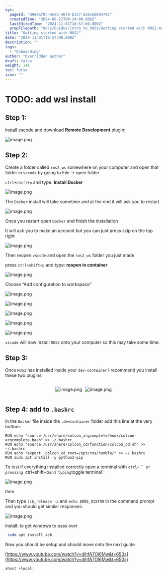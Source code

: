 ```yaml
---
sys:
  pageId: "89e0a78c-4e2b-4070-b327-d28cb0694742"
  createdTime: "2024-08-21T00:24:00.000Z"
  lastEditedTime: "2024-11-01T18:57:00.000Z"
  propFilepath: "docs/Guides/intro_to_ROS2/Getting started with ROS2.md"
title: "Getting started with ROS2"
date: "2024-11-01T18:57:00.000Z"
description: ""
tags:
  - "Onboarding"
author: "Overridden author"
draft: false
weight: 141
toc: false
icon: ""
---
```


# TODO: add wsl install

## Step 1:

[Install vscode](https://code.visualstudio.com/download) and download **Remote Development** plugin:

![image.png](https://prod-files-secure.s3.us-west-2.amazonaws.com/d518164a-d88e-44d1-a4ee-3adb3bd8bce0/efb52993-1881-4a40-b95e-6f020334f022/image.png?X-Amz-Algorithm=AWS4-HMAC-SHA256&X-Amz-Content-Sha256=UNSIGNED-PAYLOAD&X-Amz-Credential=ASIAZI2LB46666YTGDBH%2F20250130%2Fus-west-2%2Fs3%2Faws4_request&X-Amz-Date=20250130T050108Z&X-Amz-Expires=3600&X-Amz-Security-Token=IQoJb3JpZ2luX2VjEJX%2F%2F%2F%2F%2F%2F%2F%2F%2F%2FwEaCXVzLXdlc3QtMiJHMEUCIHIiGzQE7fsls7gIB24wtRse%2FJERH1IRMe%2BfJUGrM5gcAiEAn1c1jaJ5fZ5IYT7rnh2Rpdxvv%2FqDSW%2BrHIPDLKTbTMUqiAQInv%2F%2F%2F%2F%2F%2F%2F%2F%2F%2FARAAGgw2Mzc0MjMxODM4MDUiDKnVWme4P%2F%2F4lTWw7CrcA610j5QiVzBX6FrMIoJysmFLOrD2DS1GWb1BdlwebWs51nubD1O0NPKRwRaWvgbkzXRnwSEBUWeXvr%2BalcUZ48uzw2B9pR6xRPUzscPHF39x7tti1%2F%2BKHb3Es0dgl4M4Lb1%2FPEf0rtak%2FGdxI1xjmC1UZNtYg7xr%2FxK%2FDsCshATzO%2BWX17Xy5VyLfwzzF%2BhacQgPIswntCy1zKUW8N1A6t9aF%2FkkQ%2FzDy31Jb7UC3GwNRuMkp9A2YBKFmgp1HIpCPZSEV9X47jhoD%2BNQ32DdysyHGHRMRSeOdjGP2R2%2BtuHiVX9au%2FVzzkiE%2FN1yWCMGKQlomJGs8KyCK%2FJAwfYXHvmjgqddq9cdtVWqxkaJXHoXxnHEYdo9yXlTQZ4sJUOPsrwwaNterpDxsw35sCh61wvbrUTmN%2BQNXP0yiu6wRncJJ7m96z0AopeYOg4iI8QkqdopvQ2Sse5MrQh8GSghli%2BhKw%2FcphwKyFZBQjVwne7vGJfUOUDbreEYnEtH8zdd8LS3vxt14u5P4TwNlNCqMsOvRhdMKsvuLpDYwRLVv6G9rHFeoCMU6ercyUXeO8nX3siJlb6rG%2Fz1ly63pnTB%2Br2TXnj9%2BP0f05m%2F4bLJWsgA7wGcUrI%2BKgOnspeOMNKH7LwGOqUBJgveqy%2FWw28NkAdH6NAOdrLgg6VR3bD7rgeUbYCsg9ndphUVB5SKgnh8zwxEusbfAr2da4fYQ3wThVtzQE9%2BmNW4DPyifkwa8%2BviaHrZQVGTRZjdI5yYaz3YBp2IzjAaXNxToth0SsSFkUsSpCH%2Fha3yT9utiH7oHn2G6pZpm3HSsqjljeXmlaLLdZzDvRPHA5mOV3xd8NYdHAQrIAoF0ojTAkk9&X-Amz-Signature=8e9aa57f1bfda262ba14f74fcabd07cd52969c92e736c6e24cc057762d44ecbf&X-Amz-SignedHeaders=host&x-id=GetObject)

## Step 2:

Create a folder called `ros2_ws` somewhere on your computer and open that folder in `vscode` by going to File → open folder 

`ctrl+shift+p` and type: **Install Docker**

![image.png](https://prod-files-secure.s3.us-west-2.amazonaws.com/d518164a-d88e-44d1-a4ee-3adb3bd8bce0/2269dc0e-1cd5-47ff-bceb-c04ad9b2eab0/image.png?X-Amz-Algorithm=AWS4-HMAC-SHA256&X-Amz-Content-Sha256=UNSIGNED-PAYLOAD&X-Amz-Credential=ASIAZI2LB46666YTGDBH%2F20250130%2Fus-west-2%2Fs3%2Faws4_request&X-Amz-Date=20250130T050108Z&X-Amz-Expires=3600&X-Amz-Security-Token=IQoJb3JpZ2luX2VjEJX%2F%2F%2F%2F%2F%2F%2F%2F%2F%2FwEaCXVzLXdlc3QtMiJHMEUCIHIiGzQE7fsls7gIB24wtRse%2FJERH1IRMe%2BfJUGrM5gcAiEAn1c1jaJ5fZ5IYT7rnh2Rpdxvv%2FqDSW%2BrHIPDLKTbTMUqiAQInv%2F%2F%2F%2F%2F%2F%2F%2F%2F%2FARAAGgw2Mzc0MjMxODM4MDUiDKnVWme4P%2F%2F4lTWw7CrcA610j5QiVzBX6FrMIoJysmFLOrD2DS1GWb1BdlwebWs51nubD1O0NPKRwRaWvgbkzXRnwSEBUWeXvr%2BalcUZ48uzw2B9pR6xRPUzscPHF39x7tti1%2F%2BKHb3Es0dgl4M4Lb1%2FPEf0rtak%2FGdxI1xjmC1UZNtYg7xr%2FxK%2FDsCshATzO%2BWX17Xy5VyLfwzzF%2BhacQgPIswntCy1zKUW8N1A6t9aF%2FkkQ%2FzDy31Jb7UC3GwNRuMkp9A2YBKFmgp1HIpCPZSEV9X47jhoD%2BNQ32DdysyHGHRMRSeOdjGP2R2%2BtuHiVX9au%2FVzzkiE%2FN1yWCMGKQlomJGs8KyCK%2FJAwfYXHvmjgqddq9cdtVWqxkaJXHoXxnHEYdo9yXlTQZ4sJUOPsrwwaNterpDxsw35sCh61wvbrUTmN%2BQNXP0yiu6wRncJJ7m96z0AopeYOg4iI8QkqdopvQ2Sse5MrQh8GSghli%2BhKw%2FcphwKyFZBQjVwne7vGJfUOUDbreEYnEtH8zdd8LS3vxt14u5P4TwNlNCqMsOvRhdMKsvuLpDYwRLVv6G9rHFeoCMU6ercyUXeO8nX3siJlb6rG%2Fz1ly63pnTB%2Br2TXnj9%2BP0f05m%2F4bLJWsgA7wGcUrI%2BKgOnspeOMNKH7LwGOqUBJgveqy%2FWw28NkAdH6NAOdrLgg6VR3bD7rgeUbYCsg9ndphUVB5SKgnh8zwxEusbfAr2da4fYQ3wThVtzQE9%2BmNW4DPyifkwa8%2BviaHrZQVGTRZjdI5yYaz3YBp2IzjAaXNxToth0SsSFkUsSpCH%2Fha3yT9utiH7oHn2G6pZpm3HSsqjljeXmlaLLdZzDvRPHA5mOV3xd8NYdHAQrIAoF0ojTAkk9&X-Amz-Signature=0b57de6c25b7aed29cbe6ada95230df54e8ab53f8b56e7c4b77b9e0e10c271e2&X-Amz-SignedHeaders=host&x-id=GetObject)

The `Docker` install will take sometime and at the end it will ask you to restart

![image.png](https://prod-files-secure.s3.us-west-2.amazonaws.com/d518164a-d88e-44d1-a4ee-3adb3bd8bce0/ed233f78-be33-4b1f-b89c-9c346c0e961e/image.png?X-Amz-Algorithm=AWS4-HMAC-SHA256&X-Amz-Content-Sha256=UNSIGNED-PAYLOAD&X-Amz-Credential=ASIAZI2LB46666YTGDBH%2F20250130%2Fus-west-2%2Fs3%2Faws4_request&X-Amz-Date=20250130T050108Z&X-Amz-Expires=3600&X-Amz-Security-Token=IQoJb3JpZ2luX2VjEJX%2F%2F%2F%2F%2F%2F%2F%2F%2F%2FwEaCXVzLXdlc3QtMiJHMEUCIHIiGzQE7fsls7gIB24wtRse%2FJERH1IRMe%2BfJUGrM5gcAiEAn1c1jaJ5fZ5IYT7rnh2Rpdxvv%2FqDSW%2BrHIPDLKTbTMUqiAQInv%2F%2F%2F%2F%2F%2F%2F%2F%2F%2FARAAGgw2Mzc0MjMxODM4MDUiDKnVWme4P%2F%2F4lTWw7CrcA610j5QiVzBX6FrMIoJysmFLOrD2DS1GWb1BdlwebWs51nubD1O0NPKRwRaWvgbkzXRnwSEBUWeXvr%2BalcUZ48uzw2B9pR6xRPUzscPHF39x7tti1%2F%2BKHb3Es0dgl4M4Lb1%2FPEf0rtak%2FGdxI1xjmC1UZNtYg7xr%2FxK%2FDsCshATzO%2BWX17Xy5VyLfwzzF%2BhacQgPIswntCy1zKUW8N1A6t9aF%2FkkQ%2FzDy31Jb7UC3GwNRuMkp9A2YBKFmgp1HIpCPZSEV9X47jhoD%2BNQ32DdysyHGHRMRSeOdjGP2R2%2BtuHiVX9au%2FVzzkiE%2FN1yWCMGKQlomJGs8KyCK%2FJAwfYXHvmjgqddq9cdtVWqxkaJXHoXxnHEYdo9yXlTQZ4sJUOPsrwwaNterpDxsw35sCh61wvbrUTmN%2BQNXP0yiu6wRncJJ7m96z0AopeYOg4iI8QkqdopvQ2Sse5MrQh8GSghli%2BhKw%2FcphwKyFZBQjVwne7vGJfUOUDbreEYnEtH8zdd8LS3vxt14u5P4TwNlNCqMsOvRhdMKsvuLpDYwRLVv6G9rHFeoCMU6ercyUXeO8nX3siJlb6rG%2Fz1ly63pnTB%2Br2TXnj9%2BP0f05m%2F4bLJWsgA7wGcUrI%2BKgOnspeOMNKH7LwGOqUBJgveqy%2FWw28NkAdH6NAOdrLgg6VR3bD7rgeUbYCsg9ndphUVB5SKgnh8zwxEusbfAr2da4fYQ3wThVtzQE9%2BmNW4DPyifkwa8%2BviaHrZQVGTRZjdI5yYaz3YBp2IzjAaXNxToth0SsSFkUsSpCH%2Fha3yT9utiH7oHn2G6pZpm3HSsqjljeXmlaLLdZzDvRPHA5mOV3xd8NYdHAQrIAoF0ojTAkk9&X-Amz-Signature=df569fe937a26eb509a7225dce3fdcb26be4d6f61edc926206f21f64c2a11b8a&X-Amz-SignedHeaders=host&x-id=GetObject)

Once you restart open `Docker` and finish the installation

It will ask you to make an account but you can just press skip on the top right

![image.png](https://prod-files-secure.s3.us-west-2.amazonaws.com/d518164a-d88e-44d1-a4ee-3adb3bd8bce0/21010ad9-1659-4fd9-9f59-9932a09b2a3d/image.png?X-Amz-Algorithm=AWS4-HMAC-SHA256&X-Amz-Content-Sha256=UNSIGNED-PAYLOAD&X-Amz-Credential=ASIAZI2LB46666YTGDBH%2F20250130%2Fus-west-2%2Fs3%2Faws4_request&X-Amz-Date=20250130T050108Z&X-Amz-Expires=3600&X-Amz-Security-Token=IQoJb3JpZ2luX2VjEJX%2F%2F%2F%2F%2F%2F%2F%2F%2F%2FwEaCXVzLXdlc3QtMiJHMEUCIHIiGzQE7fsls7gIB24wtRse%2FJERH1IRMe%2BfJUGrM5gcAiEAn1c1jaJ5fZ5IYT7rnh2Rpdxvv%2FqDSW%2BrHIPDLKTbTMUqiAQInv%2F%2F%2F%2F%2F%2F%2F%2F%2F%2FARAAGgw2Mzc0MjMxODM4MDUiDKnVWme4P%2F%2F4lTWw7CrcA610j5QiVzBX6FrMIoJysmFLOrD2DS1GWb1BdlwebWs51nubD1O0NPKRwRaWvgbkzXRnwSEBUWeXvr%2BalcUZ48uzw2B9pR6xRPUzscPHF39x7tti1%2F%2BKHb3Es0dgl4M4Lb1%2FPEf0rtak%2FGdxI1xjmC1UZNtYg7xr%2FxK%2FDsCshATzO%2BWX17Xy5VyLfwzzF%2BhacQgPIswntCy1zKUW8N1A6t9aF%2FkkQ%2FzDy31Jb7UC3GwNRuMkp9A2YBKFmgp1HIpCPZSEV9X47jhoD%2BNQ32DdysyHGHRMRSeOdjGP2R2%2BtuHiVX9au%2FVzzkiE%2FN1yWCMGKQlomJGs8KyCK%2FJAwfYXHvmjgqddq9cdtVWqxkaJXHoXxnHEYdo9yXlTQZ4sJUOPsrwwaNterpDxsw35sCh61wvbrUTmN%2BQNXP0yiu6wRncJJ7m96z0AopeYOg4iI8QkqdopvQ2Sse5MrQh8GSghli%2BhKw%2FcphwKyFZBQjVwne7vGJfUOUDbreEYnEtH8zdd8LS3vxt14u5P4TwNlNCqMsOvRhdMKsvuLpDYwRLVv6G9rHFeoCMU6ercyUXeO8nX3siJlb6rG%2Fz1ly63pnTB%2Br2TXnj9%2BP0f05m%2F4bLJWsgA7wGcUrI%2BKgOnspeOMNKH7LwGOqUBJgveqy%2FWw28NkAdH6NAOdrLgg6VR3bD7rgeUbYCsg9ndphUVB5SKgnh8zwxEusbfAr2da4fYQ3wThVtzQE9%2BmNW4DPyifkwa8%2BviaHrZQVGTRZjdI5yYaz3YBp2IzjAaXNxToth0SsSFkUsSpCH%2Fha3yT9utiH7oHn2G6pZpm3HSsqjljeXmlaLLdZzDvRPHA5mOV3xd8NYdHAQrIAoF0ojTAkk9&X-Amz-Signature=a3ba6980f40a9247a0191de149bc1151c793187f20a1406a9f94fe002afaa6f0&X-Amz-SignedHeaders=host&x-id=GetObject)

Then reopen `vscode` and open the `ros2_ws` folder you just made

press `ctrl+shift+p` and type: **reopen in container**

![image.png](https://prod-files-secure.s3.us-west-2.amazonaws.com/d518164a-d88e-44d1-a4ee-3adb3bd8bce0/4e93b8c2-41ad-488c-8095-c74205196118/image.png?X-Amz-Algorithm=AWS4-HMAC-SHA256&X-Amz-Content-Sha256=UNSIGNED-PAYLOAD&X-Amz-Credential=ASIAZI2LB46666YTGDBH%2F20250130%2Fus-west-2%2Fs3%2Faws4_request&X-Amz-Date=20250130T050108Z&X-Amz-Expires=3600&X-Amz-Security-Token=IQoJb3JpZ2luX2VjEJX%2F%2F%2F%2F%2F%2F%2F%2F%2F%2FwEaCXVzLXdlc3QtMiJHMEUCIHIiGzQE7fsls7gIB24wtRse%2FJERH1IRMe%2BfJUGrM5gcAiEAn1c1jaJ5fZ5IYT7rnh2Rpdxvv%2FqDSW%2BrHIPDLKTbTMUqiAQInv%2F%2F%2F%2F%2F%2F%2F%2F%2F%2FARAAGgw2Mzc0MjMxODM4MDUiDKnVWme4P%2F%2F4lTWw7CrcA610j5QiVzBX6FrMIoJysmFLOrD2DS1GWb1BdlwebWs51nubD1O0NPKRwRaWvgbkzXRnwSEBUWeXvr%2BalcUZ48uzw2B9pR6xRPUzscPHF39x7tti1%2F%2BKHb3Es0dgl4M4Lb1%2FPEf0rtak%2FGdxI1xjmC1UZNtYg7xr%2FxK%2FDsCshATzO%2BWX17Xy5VyLfwzzF%2BhacQgPIswntCy1zKUW8N1A6t9aF%2FkkQ%2FzDy31Jb7UC3GwNRuMkp9A2YBKFmgp1HIpCPZSEV9X47jhoD%2BNQ32DdysyHGHRMRSeOdjGP2R2%2BtuHiVX9au%2FVzzkiE%2FN1yWCMGKQlomJGs8KyCK%2FJAwfYXHvmjgqddq9cdtVWqxkaJXHoXxnHEYdo9yXlTQZ4sJUOPsrwwaNterpDxsw35sCh61wvbrUTmN%2BQNXP0yiu6wRncJJ7m96z0AopeYOg4iI8QkqdopvQ2Sse5MrQh8GSghli%2BhKw%2FcphwKyFZBQjVwne7vGJfUOUDbreEYnEtH8zdd8LS3vxt14u5P4TwNlNCqMsOvRhdMKsvuLpDYwRLVv6G9rHFeoCMU6ercyUXeO8nX3siJlb6rG%2Fz1ly63pnTB%2Br2TXnj9%2BP0f05m%2F4bLJWsgA7wGcUrI%2BKgOnspeOMNKH7LwGOqUBJgveqy%2FWw28NkAdH6NAOdrLgg6VR3bD7rgeUbYCsg9ndphUVB5SKgnh8zwxEusbfAr2da4fYQ3wThVtzQE9%2BmNW4DPyifkwa8%2BviaHrZQVGTRZjdI5yYaz3YBp2IzjAaXNxToth0SsSFkUsSpCH%2Fha3yT9utiH7oHn2G6pZpm3HSsqjljeXmlaLLdZzDvRPHA5mOV3xd8NYdHAQrIAoF0ojTAkk9&X-Amz-Signature=c2d2e177a8ed8e64083dd7aa30d172f9767d1a7a5d9dbf9732377aa2871afdc7&X-Amz-SignedHeaders=host&x-id=GetObject)

Choose “Add configuration to workspace”

![image.png](https://prod-files-secure.s3.us-west-2.amazonaws.com/d518164a-d88e-44d1-a4ee-3adb3bd8bce0/9560b282-5060-4989-ba37-97e7b2c22476/image.png?X-Amz-Algorithm=AWS4-HMAC-SHA256&X-Amz-Content-Sha256=UNSIGNED-PAYLOAD&X-Amz-Credential=ASIAZI2LB46666YTGDBH%2F20250130%2Fus-west-2%2Fs3%2Faws4_request&X-Amz-Date=20250130T050108Z&X-Amz-Expires=3600&X-Amz-Security-Token=IQoJb3JpZ2luX2VjEJX%2F%2F%2F%2F%2F%2F%2F%2F%2F%2FwEaCXVzLXdlc3QtMiJHMEUCIHIiGzQE7fsls7gIB24wtRse%2FJERH1IRMe%2BfJUGrM5gcAiEAn1c1jaJ5fZ5IYT7rnh2Rpdxvv%2FqDSW%2BrHIPDLKTbTMUqiAQInv%2F%2F%2F%2F%2F%2F%2F%2F%2F%2FARAAGgw2Mzc0MjMxODM4MDUiDKnVWme4P%2F%2F4lTWw7CrcA610j5QiVzBX6FrMIoJysmFLOrD2DS1GWb1BdlwebWs51nubD1O0NPKRwRaWvgbkzXRnwSEBUWeXvr%2BalcUZ48uzw2B9pR6xRPUzscPHF39x7tti1%2F%2BKHb3Es0dgl4M4Lb1%2FPEf0rtak%2FGdxI1xjmC1UZNtYg7xr%2FxK%2FDsCshATzO%2BWX17Xy5VyLfwzzF%2BhacQgPIswntCy1zKUW8N1A6t9aF%2FkkQ%2FzDy31Jb7UC3GwNRuMkp9A2YBKFmgp1HIpCPZSEV9X47jhoD%2BNQ32DdysyHGHRMRSeOdjGP2R2%2BtuHiVX9au%2FVzzkiE%2FN1yWCMGKQlomJGs8KyCK%2FJAwfYXHvmjgqddq9cdtVWqxkaJXHoXxnHEYdo9yXlTQZ4sJUOPsrwwaNterpDxsw35sCh61wvbrUTmN%2BQNXP0yiu6wRncJJ7m96z0AopeYOg4iI8QkqdopvQ2Sse5MrQh8GSghli%2BhKw%2FcphwKyFZBQjVwne7vGJfUOUDbreEYnEtH8zdd8LS3vxt14u5P4TwNlNCqMsOvRhdMKsvuLpDYwRLVv6G9rHFeoCMU6ercyUXeO8nX3siJlb6rG%2Fz1ly63pnTB%2Br2TXnj9%2BP0f05m%2F4bLJWsgA7wGcUrI%2BKgOnspeOMNKH7LwGOqUBJgveqy%2FWw28NkAdH6NAOdrLgg6VR3bD7rgeUbYCsg9ndphUVB5SKgnh8zwxEusbfAr2da4fYQ3wThVtzQE9%2BmNW4DPyifkwa8%2BviaHrZQVGTRZjdI5yYaz3YBp2IzjAaXNxToth0SsSFkUsSpCH%2Fha3yT9utiH7oHn2G6pZpm3HSsqjljeXmlaLLdZzDvRPHA5mOV3xd8NYdHAQrIAoF0ojTAkk9&X-Amz-Signature=2183dacdf4437671afda3ce3fba5ca728109eefe32301e7773e7ab5b712158b2&X-Amz-SignedHeaders=host&x-id=GetObject)

![image.png](https://prod-files-secure.s3.us-west-2.amazonaws.com/d518164a-d88e-44d1-a4ee-3adb3bd8bce0/2ee63f81-886b-48e8-a553-dc6e5eac99e4/image.png?X-Amz-Algorithm=AWS4-HMAC-SHA256&X-Amz-Content-Sha256=UNSIGNED-PAYLOAD&X-Amz-Credential=ASIAZI2LB46666YTGDBH%2F20250130%2Fus-west-2%2Fs3%2Faws4_request&X-Amz-Date=20250130T050108Z&X-Amz-Expires=3600&X-Amz-Security-Token=IQoJb3JpZ2luX2VjEJX%2F%2F%2F%2F%2F%2F%2F%2F%2F%2FwEaCXVzLXdlc3QtMiJHMEUCIHIiGzQE7fsls7gIB24wtRse%2FJERH1IRMe%2BfJUGrM5gcAiEAn1c1jaJ5fZ5IYT7rnh2Rpdxvv%2FqDSW%2BrHIPDLKTbTMUqiAQInv%2F%2F%2F%2F%2F%2F%2F%2F%2F%2FARAAGgw2Mzc0MjMxODM4MDUiDKnVWme4P%2F%2F4lTWw7CrcA610j5QiVzBX6FrMIoJysmFLOrD2DS1GWb1BdlwebWs51nubD1O0NPKRwRaWvgbkzXRnwSEBUWeXvr%2BalcUZ48uzw2B9pR6xRPUzscPHF39x7tti1%2F%2BKHb3Es0dgl4M4Lb1%2FPEf0rtak%2FGdxI1xjmC1UZNtYg7xr%2FxK%2FDsCshATzO%2BWX17Xy5VyLfwzzF%2BhacQgPIswntCy1zKUW8N1A6t9aF%2FkkQ%2FzDy31Jb7UC3GwNRuMkp9A2YBKFmgp1HIpCPZSEV9X47jhoD%2BNQ32DdysyHGHRMRSeOdjGP2R2%2BtuHiVX9au%2FVzzkiE%2FN1yWCMGKQlomJGs8KyCK%2FJAwfYXHvmjgqddq9cdtVWqxkaJXHoXxnHEYdo9yXlTQZ4sJUOPsrwwaNterpDxsw35sCh61wvbrUTmN%2BQNXP0yiu6wRncJJ7m96z0AopeYOg4iI8QkqdopvQ2Sse5MrQh8GSghli%2BhKw%2FcphwKyFZBQjVwne7vGJfUOUDbreEYnEtH8zdd8LS3vxt14u5P4TwNlNCqMsOvRhdMKsvuLpDYwRLVv6G9rHFeoCMU6ercyUXeO8nX3siJlb6rG%2Fz1ly63pnTB%2Br2TXnj9%2BP0f05m%2F4bLJWsgA7wGcUrI%2BKgOnspeOMNKH7LwGOqUBJgveqy%2FWw28NkAdH6NAOdrLgg6VR3bD7rgeUbYCsg9ndphUVB5SKgnh8zwxEusbfAr2da4fYQ3wThVtzQE9%2BmNW4DPyifkwa8%2BviaHrZQVGTRZjdI5yYaz3YBp2IzjAaXNxToth0SsSFkUsSpCH%2Fha3yT9utiH7oHn2G6pZpm3HSsqjljeXmlaLLdZzDvRPHA5mOV3xd8NYdHAQrIAoF0ojTAkk9&X-Amz-Signature=63cd46653330938b26ad1d127e29f20d201f786fa58e86e318931c217be8decb&X-Amz-SignedHeaders=host&x-id=GetObject)

![image.png](https://prod-files-secure.s3.us-west-2.amazonaws.com/d518164a-d88e-44d1-a4ee-3adb3bd8bce0/ae1580b2-b048-407e-aed9-b584224a7a04/image.png?X-Amz-Algorithm=AWS4-HMAC-SHA256&X-Amz-Content-Sha256=UNSIGNED-PAYLOAD&X-Amz-Credential=ASIAZI2LB46666YTGDBH%2F20250130%2Fus-west-2%2Fs3%2Faws4_request&X-Amz-Date=20250130T050108Z&X-Amz-Expires=3600&X-Amz-Security-Token=IQoJb3JpZ2luX2VjEJX%2F%2F%2F%2F%2F%2F%2F%2F%2F%2FwEaCXVzLXdlc3QtMiJHMEUCIHIiGzQE7fsls7gIB24wtRse%2FJERH1IRMe%2BfJUGrM5gcAiEAn1c1jaJ5fZ5IYT7rnh2Rpdxvv%2FqDSW%2BrHIPDLKTbTMUqiAQInv%2F%2F%2F%2F%2F%2F%2F%2F%2F%2FARAAGgw2Mzc0MjMxODM4MDUiDKnVWme4P%2F%2F4lTWw7CrcA610j5QiVzBX6FrMIoJysmFLOrD2DS1GWb1BdlwebWs51nubD1O0NPKRwRaWvgbkzXRnwSEBUWeXvr%2BalcUZ48uzw2B9pR6xRPUzscPHF39x7tti1%2F%2BKHb3Es0dgl4M4Lb1%2FPEf0rtak%2FGdxI1xjmC1UZNtYg7xr%2FxK%2FDsCshATzO%2BWX17Xy5VyLfwzzF%2BhacQgPIswntCy1zKUW8N1A6t9aF%2FkkQ%2FzDy31Jb7UC3GwNRuMkp9A2YBKFmgp1HIpCPZSEV9X47jhoD%2BNQ32DdysyHGHRMRSeOdjGP2R2%2BtuHiVX9au%2FVzzkiE%2FN1yWCMGKQlomJGs8KyCK%2FJAwfYXHvmjgqddq9cdtVWqxkaJXHoXxnHEYdo9yXlTQZ4sJUOPsrwwaNterpDxsw35sCh61wvbrUTmN%2BQNXP0yiu6wRncJJ7m96z0AopeYOg4iI8QkqdopvQ2Sse5MrQh8GSghli%2BhKw%2FcphwKyFZBQjVwne7vGJfUOUDbreEYnEtH8zdd8LS3vxt14u5P4TwNlNCqMsOvRhdMKsvuLpDYwRLVv6G9rHFeoCMU6ercyUXeO8nX3siJlb6rG%2Fz1ly63pnTB%2Br2TXnj9%2BP0f05m%2F4bLJWsgA7wGcUrI%2BKgOnspeOMNKH7LwGOqUBJgveqy%2FWw28NkAdH6NAOdrLgg6VR3bD7rgeUbYCsg9ndphUVB5SKgnh8zwxEusbfAr2da4fYQ3wThVtzQE9%2BmNW4DPyifkwa8%2BviaHrZQVGTRZjdI5yYaz3YBp2IzjAaXNxToth0SsSFkUsSpCH%2Fha3yT9utiH7oHn2G6pZpm3HSsqjljeXmlaLLdZzDvRPHA5mOV3xd8NYdHAQrIAoF0ojTAkk9&X-Amz-Signature=f802f89c396bafb3df7cfa30394573971414f7be734c21195583dec119eb2cdd&X-Amz-SignedHeaders=host&x-id=GetObject)

![image.png](https://prod-files-secure.s3.us-west-2.amazonaws.com/d518164a-d88e-44d1-a4ee-3adb3bd8bce0/53255b28-f75e-430f-b9e3-c0ac8577e42b/image.png?X-Amz-Algorithm=AWS4-HMAC-SHA256&X-Amz-Content-Sha256=UNSIGNED-PAYLOAD&X-Amz-Credential=ASIAZI2LB46666YTGDBH%2F20250130%2Fus-west-2%2Fs3%2Faws4_request&X-Amz-Date=20250130T050108Z&X-Amz-Expires=3600&X-Amz-Security-Token=IQoJb3JpZ2luX2VjEJX%2F%2F%2F%2F%2F%2F%2F%2F%2F%2FwEaCXVzLXdlc3QtMiJHMEUCIHIiGzQE7fsls7gIB24wtRse%2FJERH1IRMe%2BfJUGrM5gcAiEAn1c1jaJ5fZ5IYT7rnh2Rpdxvv%2FqDSW%2BrHIPDLKTbTMUqiAQInv%2F%2F%2F%2F%2F%2F%2F%2F%2F%2FARAAGgw2Mzc0MjMxODM4MDUiDKnVWme4P%2F%2F4lTWw7CrcA610j5QiVzBX6FrMIoJysmFLOrD2DS1GWb1BdlwebWs51nubD1O0NPKRwRaWvgbkzXRnwSEBUWeXvr%2BalcUZ48uzw2B9pR6xRPUzscPHF39x7tti1%2F%2BKHb3Es0dgl4M4Lb1%2FPEf0rtak%2FGdxI1xjmC1UZNtYg7xr%2FxK%2FDsCshATzO%2BWX17Xy5VyLfwzzF%2BhacQgPIswntCy1zKUW8N1A6t9aF%2FkkQ%2FzDy31Jb7UC3GwNRuMkp9A2YBKFmgp1HIpCPZSEV9X47jhoD%2BNQ32DdysyHGHRMRSeOdjGP2R2%2BtuHiVX9au%2FVzzkiE%2FN1yWCMGKQlomJGs8KyCK%2FJAwfYXHvmjgqddq9cdtVWqxkaJXHoXxnHEYdo9yXlTQZ4sJUOPsrwwaNterpDxsw35sCh61wvbrUTmN%2BQNXP0yiu6wRncJJ7m96z0AopeYOg4iI8QkqdopvQ2Sse5MrQh8GSghli%2BhKw%2FcphwKyFZBQjVwne7vGJfUOUDbreEYnEtH8zdd8LS3vxt14u5P4TwNlNCqMsOvRhdMKsvuLpDYwRLVv6G9rHFeoCMU6ercyUXeO8nX3siJlb6rG%2Fz1ly63pnTB%2Br2TXnj9%2BP0f05m%2F4bLJWsgA7wGcUrI%2BKgOnspeOMNKH7LwGOqUBJgveqy%2FWw28NkAdH6NAOdrLgg6VR3bD7rgeUbYCsg9ndphUVB5SKgnh8zwxEusbfAr2da4fYQ3wThVtzQE9%2BmNW4DPyifkwa8%2BviaHrZQVGTRZjdI5yYaz3YBp2IzjAaXNxToth0SsSFkUsSpCH%2Fha3yT9utiH7oHn2G6pZpm3HSsqjljeXmlaLLdZzDvRPHA5mOV3xd8NYdHAQrIAoF0ojTAkk9&X-Amz-Signature=aba67942b701e7996ff0825d1da84c6e8fa2abb8d8b110a43f09cc1d74d757c2&X-Amz-SignedHeaders=host&x-id=GetObject)

![image.png](https://prod-files-secure.s3.us-west-2.amazonaws.com/d518164a-d88e-44d1-a4ee-3adb3bd8bce0/7c562767-5af9-4ffb-97d1-327bcdf4ee00/image.png?X-Amz-Algorithm=AWS4-HMAC-SHA256&X-Amz-Content-Sha256=UNSIGNED-PAYLOAD&X-Amz-Credential=ASIAZI2LB46666YTGDBH%2F20250130%2Fus-west-2%2Fs3%2Faws4_request&X-Amz-Date=20250130T050108Z&X-Amz-Expires=3600&X-Amz-Security-Token=IQoJb3JpZ2luX2VjEJX%2F%2F%2F%2F%2F%2F%2F%2F%2F%2FwEaCXVzLXdlc3QtMiJHMEUCIHIiGzQE7fsls7gIB24wtRse%2FJERH1IRMe%2BfJUGrM5gcAiEAn1c1jaJ5fZ5IYT7rnh2Rpdxvv%2FqDSW%2BrHIPDLKTbTMUqiAQInv%2F%2F%2F%2F%2F%2F%2F%2F%2F%2FARAAGgw2Mzc0MjMxODM4MDUiDKnVWme4P%2F%2F4lTWw7CrcA610j5QiVzBX6FrMIoJysmFLOrD2DS1GWb1BdlwebWs51nubD1O0NPKRwRaWvgbkzXRnwSEBUWeXvr%2BalcUZ48uzw2B9pR6xRPUzscPHF39x7tti1%2F%2BKHb3Es0dgl4M4Lb1%2FPEf0rtak%2FGdxI1xjmC1UZNtYg7xr%2FxK%2FDsCshATzO%2BWX17Xy5VyLfwzzF%2BhacQgPIswntCy1zKUW8N1A6t9aF%2FkkQ%2FzDy31Jb7UC3GwNRuMkp9A2YBKFmgp1HIpCPZSEV9X47jhoD%2BNQ32DdysyHGHRMRSeOdjGP2R2%2BtuHiVX9au%2FVzzkiE%2FN1yWCMGKQlomJGs8KyCK%2FJAwfYXHvmjgqddq9cdtVWqxkaJXHoXxnHEYdo9yXlTQZ4sJUOPsrwwaNterpDxsw35sCh61wvbrUTmN%2BQNXP0yiu6wRncJJ7m96z0AopeYOg4iI8QkqdopvQ2Sse5MrQh8GSghli%2BhKw%2FcphwKyFZBQjVwne7vGJfUOUDbreEYnEtH8zdd8LS3vxt14u5P4TwNlNCqMsOvRhdMKsvuLpDYwRLVv6G9rHFeoCMU6ercyUXeO8nX3siJlb6rG%2Fz1ly63pnTB%2Br2TXnj9%2BP0f05m%2F4bLJWsgA7wGcUrI%2BKgOnspeOMNKH7LwGOqUBJgveqy%2FWw28NkAdH6NAOdrLgg6VR3bD7rgeUbYCsg9ndphUVB5SKgnh8zwxEusbfAr2da4fYQ3wThVtzQE9%2BmNW4DPyifkwa8%2BviaHrZQVGTRZjdI5yYaz3YBp2IzjAaXNxToth0SsSFkUsSpCH%2Fha3yT9utiH7oHn2G6pZpm3HSsqjljeXmlaLLdZzDvRPHA5mOV3xd8NYdHAQrIAoF0ojTAkk9&X-Amz-Signature=eca8611d86c0cc3fa924ed588118fb405831df401194dfca8e5a5a70c65544e2&X-Amz-SignedHeaders=host&x-id=GetObject)

`vscode` will now install `ROS2` onto your computer so this may take some time.

## Step 3:

Once `ROS2` has installed inside your `dev-container` I recommend you install these two plugins:

<div style="display: flex;flex-direction: row; column-gap:10px; max-width: 630px;justify-content: center;">
<div>

![image.png](https://prod-files-secure.s3.us-west-2.amazonaws.com/d518164a-d88e-44d1-a4ee-3adb3bd8bce0/3fc3d550-5a54-4ba1-ba6b-faa01cdb7369/image.png?X-Amz-Algorithm=AWS4-HMAC-SHA256&X-Amz-Content-Sha256=UNSIGNED-PAYLOAD&X-Amz-Credential=ASIAZI2LB466YZAGI4RB%2F20250130%2Fus-west-2%2Fs3%2Faws4_request&X-Amz-Date=20250130T050110Z&X-Amz-Expires=3600&X-Amz-Security-Token=IQoJb3JpZ2luX2VjEJX%2F%2F%2F%2F%2F%2F%2F%2F%2F%2FwEaCXVzLXdlc3QtMiJHMEUCIAFZ0HIaLHaDZSgn2JW48Os%2Bzyskf5FsjW5xBguJBnatAiEA6LvbcgWABnLX%2B3Sn2aVMeLhrreom6XUMGWf7ylXj5rMqiAQInv%2F%2F%2F%2F%2F%2F%2F%2F%2F%2FARAAGgw2Mzc0MjMxODM4MDUiDKb6JWNVF%2Bp21afEiyrcAzBkjtDLRi03ve42ICzfFOue86z0PwJkl9eGsVg6YLlf2Yw5soniPLVZFpkdcAiDIstOJwZzqDcSiqRscExozVFtR%2FkdKnVM%2BxcIdfBNmCOfCuvJF0PkPgC%2F8BH7RV91DsVCPMyVK9O%2FMhoMNRFFZSZvnXSPkVvN%2FZSj4m2mjcobCZDrjnr6VyBK4JR0RvzA9f6zzub%2FWDq0vyJWAIVNAQZ1l6s38dxIk4O3DtXCWFMhA%2B3LM7usCp6bFy%2BRM0KiWYQrF32Glvyy6M5MxAP67fW%2BWJIfAjddgO5u1GHjqqK%2BpRgzeK26gOIoB0tfztYZEuj3J2QO%2BlHcZXSYcpjuq60Z8B6a8Mz1sPEGTzAmd%2FJUsQ8OUtbYNd8T70ItM3gzpiUg%2FGQiJ%2FRQ4nIYLgPCkzA6vsHIw4%2BFRwWYNvmhCk%2FoQFpcgrD2jlLktU1PH7%2FFcM31FaG%2BYiw1Q8ADSQfgBv9IfG1n6SFvvGzf%2BwWjyloD018nKvp5LVExSnMtuobSQ1r%2FtWdjzdToI0bP43xTQLVg%2B0idXRW9KAs4AmdZKHQO9ee2W4RUUi%2Fhbh2e6VhS41mvZgD8rsKJCKYRZlpWv8Mcy1AZOM20t91qea6FNcogtswe0fEFhfDzd3WAMN%2BH7LwGOqUBzpePoOlJeO8leSLO%2FDoDbve%2BxyyOlybugeRlAntphJ%2FGn5Y4TcVpyQei4cXhIYGEbZyDdruMvGjC%2BC%2BjYCUq7l%2BEqJa8sSYPMqh%2BnyMWqfHUeJFMPrrJI51uYUkk1wYJY%2BeKdvlDn56kzEr4A31Mn2TMZs8TEzzh7VXVaudf%2FaIvkteYuTbQITMn8V5WFzKUdz693vC1vZZn2v6on7XwuAvF2%2FeC&X-Amz-Signature=ec4a6b12a9cff4ca95edb956bc8833e145a2d7a303fe15dabd75db57d8c7b0d9&X-Amz-SignedHeaders=host&x-id=GetObject)

</div>
<div>

![image.png](https://prod-files-secure.s3.us-west-2.amazonaws.com/d518164a-d88e-44d1-a4ee-3adb3bd8bce0/d994cc66-13c2-4093-a5a3-f84cf4601a82/image.png?X-Amz-Algorithm=AWS4-HMAC-SHA256&X-Amz-Content-Sha256=UNSIGNED-PAYLOAD&X-Amz-Credential=ASIAZI2LB466QILAEO4P%2F20250130%2Fus-west-2%2Fs3%2Faws4_request&X-Amz-Date=20250130T050111Z&X-Amz-Expires=3600&X-Amz-Security-Token=IQoJb3JpZ2luX2VjEJX%2F%2F%2F%2F%2F%2F%2F%2F%2F%2FwEaCXVzLXdlc3QtMiJHMEUCID5lBOMqFOSyRCzTmGw18UnVXA6tB4Hl8LeO7KjqE%2FPoAiEAqqTerg%2BE6ER3vigMgV0GSovkQ%2BcIrmd6oGIcAM%2BXPF4qiAQInv%2F%2F%2F%2F%2F%2F%2F%2F%2F%2FARAAGgw2Mzc0MjMxODM4MDUiDNiG3C0d5mJSyhCp0SrcA77ouvy%2BbLE1d%2BY3aWI8Puh9vAldj5Q8u8k%2BTrOeEFL05INVL3mrp%2BTOMUTM5feGBE0PFy%2FJsDgsV0Cnve7Xy%2FCKE9XWPca5Hj%2FhNJcWuPqmz0iPCIZ7U5wiHRLaz5cs3%2BusJTXFefeWfK7gUO87UmpBOkeU%2BdAeR6XMObTWG%2B9HoO%2FCG0dvqtdSPeuvvBaT3duxxVA1E0RGc7V3VUo0SbX%2Bgm6skusj5cCT9eOpcRECHEn3%2FF6Q61%2FBnvGanFu65ZNArQIW9rdh7qhqLl1i3Cgf1S44AyXmumWkD2HWx7Zv4mU34EoUqMu4k4xS0eVlcuiGZ4tf7d9rSdLy4NAtJ6b6NjXMcE9uE%2FAoQ9W0KRmfmyDWsIBS99QL%2FG5P5xXdtnfgdy2qnNY%2Baqn4gkiwddOnnsIbbTUUCh1IIYuujMkM9vIX2W0HlMlqKaSLeksdV2bUWwJvoyRI1wZr3tYKBoiHN%2F%2FA4OTwNJstnC1E7mXO%2BKoJvQqMFAaVku9Imda94ozZ%2BSZpBVMuQ%2FWX2Lfp%2B8q5H%2F8oVWO9rMhf22ZEoUPSsFsiGwq%2BiSn%2FUHQG2RmeJb%2BhJWgXD2OGPNE5NEGVzKlYOhuX%2FkpkSOkrOJscnoc4dtVZd6Eg1U9zXNS3MMCI7LwGOqUBpCYDvvapxJhJr97vaJQn2UMeBCQSi0dl73XIldh1dIcHYAmdGvlAhZmZKHBdCuPobMSVCKngpcXBDO4E9wOGlY2daZs%2FvC48KRkZdFf2uHcPtxs5VLoB4O9Lpu5Sd9sn8e3jHJ%2F6adDGNDNvLHWoLDuKfqPZ0UswwCwshkFcSwiCMJ9wq%2BUZSPOMCcH91%2BtgS8y6hknZ62SUCUaU3ksCNr1wa9ZU&X-Amz-Signature=331b20ae76ea2914e949eb5581cfd20b24de33654652eb589b3d682d6ce5223e&X-Amz-SignedHeaders=host&x-id=GetObject)

</div>
</div>

## Step 4: add to `.bashrc`

In the `Docker` file inside the `.devcontainer` folder add this line at the very bottom: 

```docker
RUN echo "source /usr/share/colcon_argcomplete/hook/colcon-argcomplete.bash" >> ~/.bashrc
RUN echo "source /usr/share/colcon_cd/function/colcon_cd.sh" >> ~/.bashrc
RUN echo "export _colcon_cd_root=/opt/ros/humble/" >> ~/.bashrc
RUN sudo apt install -y python3-pip 
```

To test if everything installed correctly open a terminal with `ctrl+`` or pressing `ctrl+shift+p` and typing `toggle terminal`:

![image.png](https://prod-files-secure.s3.us-west-2.amazonaws.com/d518164a-d88e-44d1-a4ee-3adb3bd8bce0/6a4943d8-b04e-4c02-9a58-775f3384d1a5/image.png?X-Amz-Algorithm=AWS4-HMAC-SHA256&X-Amz-Content-Sha256=UNSIGNED-PAYLOAD&X-Amz-Credential=ASIAZI2LB46666YTGDBH%2F20250130%2Fus-west-2%2Fs3%2Faws4_request&X-Amz-Date=20250130T050108Z&X-Amz-Expires=3600&X-Amz-Security-Token=IQoJb3JpZ2luX2VjEJX%2F%2F%2F%2F%2F%2F%2F%2F%2F%2FwEaCXVzLXdlc3QtMiJHMEUCIHIiGzQE7fsls7gIB24wtRse%2FJERH1IRMe%2BfJUGrM5gcAiEAn1c1jaJ5fZ5IYT7rnh2Rpdxvv%2FqDSW%2BrHIPDLKTbTMUqiAQInv%2F%2F%2F%2F%2F%2F%2F%2F%2F%2FARAAGgw2Mzc0MjMxODM4MDUiDKnVWme4P%2F%2F4lTWw7CrcA610j5QiVzBX6FrMIoJysmFLOrD2DS1GWb1BdlwebWs51nubD1O0NPKRwRaWvgbkzXRnwSEBUWeXvr%2BalcUZ48uzw2B9pR6xRPUzscPHF39x7tti1%2F%2BKHb3Es0dgl4M4Lb1%2FPEf0rtak%2FGdxI1xjmC1UZNtYg7xr%2FxK%2FDsCshATzO%2BWX17Xy5VyLfwzzF%2BhacQgPIswntCy1zKUW8N1A6t9aF%2FkkQ%2FzDy31Jb7UC3GwNRuMkp9A2YBKFmgp1HIpCPZSEV9X47jhoD%2BNQ32DdysyHGHRMRSeOdjGP2R2%2BtuHiVX9au%2FVzzkiE%2FN1yWCMGKQlomJGs8KyCK%2FJAwfYXHvmjgqddq9cdtVWqxkaJXHoXxnHEYdo9yXlTQZ4sJUOPsrwwaNterpDxsw35sCh61wvbrUTmN%2BQNXP0yiu6wRncJJ7m96z0AopeYOg4iI8QkqdopvQ2Sse5MrQh8GSghli%2BhKw%2FcphwKyFZBQjVwne7vGJfUOUDbreEYnEtH8zdd8LS3vxt14u5P4TwNlNCqMsOvRhdMKsvuLpDYwRLVv6G9rHFeoCMU6ercyUXeO8nX3siJlb6rG%2Fz1ly63pnTB%2Br2TXnj9%2BP0f05m%2F4bLJWsgA7wGcUrI%2BKgOnspeOMNKH7LwGOqUBJgveqy%2FWw28NkAdH6NAOdrLgg6VR3bD7rgeUbYCsg9ndphUVB5SKgnh8zwxEusbfAr2da4fYQ3wThVtzQE9%2BmNW4DPyifkwa8%2BviaHrZQVGTRZjdI5yYaz3YBp2IzjAaXNxToth0SsSFkUsSpCH%2Fha3yT9utiH7oHn2G6pZpm3HSsqjljeXmlaLLdZzDvRPHA5mOV3xd8NYdHAQrIAoF0ojTAkk9&X-Amz-Signature=a5b95c42f0d28ad1c1f877f8e36ea3e0defa2ed3bc0dd6f491541ebbe3ad59f4&X-Amz-SignedHeaders=host&x-id=GetObject)

then 

Then type `lsb_release -a` and `echo $ROS_DISTRO` in the command prompt and you should get similar responses:

![image.png](https://prod-files-secure.s3.us-west-2.amazonaws.com/d518164a-d88e-44d1-a4ee-3adb3bd8bce0/3e635dec-a805-4e85-8b9e-d000e5b71a4e/image.png?X-Amz-Algorithm=AWS4-HMAC-SHA256&X-Amz-Content-Sha256=UNSIGNED-PAYLOAD&X-Amz-Credential=ASIAZI2LB46666YTGDBH%2F20250130%2Fus-west-2%2Fs3%2Faws4_request&X-Amz-Date=20250130T050108Z&X-Amz-Expires=3600&X-Amz-Security-Token=IQoJb3JpZ2luX2VjEJX%2F%2F%2F%2F%2F%2F%2F%2F%2F%2FwEaCXVzLXdlc3QtMiJHMEUCIHIiGzQE7fsls7gIB24wtRse%2FJERH1IRMe%2BfJUGrM5gcAiEAn1c1jaJ5fZ5IYT7rnh2Rpdxvv%2FqDSW%2BrHIPDLKTbTMUqiAQInv%2F%2F%2F%2F%2F%2F%2F%2F%2F%2FARAAGgw2Mzc0MjMxODM4MDUiDKnVWme4P%2F%2F4lTWw7CrcA610j5QiVzBX6FrMIoJysmFLOrD2DS1GWb1BdlwebWs51nubD1O0NPKRwRaWvgbkzXRnwSEBUWeXvr%2BalcUZ48uzw2B9pR6xRPUzscPHF39x7tti1%2F%2BKHb3Es0dgl4M4Lb1%2FPEf0rtak%2FGdxI1xjmC1UZNtYg7xr%2FxK%2FDsCshATzO%2BWX17Xy5VyLfwzzF%2BhacQgPIswntCy1zKUW8N1A6t9aF%2FkkQ%2FzDy31Jb7UC3GwNRuMkp9A2YBKFmgp1HIpCPZSEV9X47jhoD%2BNQ32DdysyHGHRMRSeOdjGP2R2%2BtuHiVX9au%2FVzzkiE%2FN1yWCMGKQlomJGs8KyCK%2FJAwfYXHvmjgqddq9cdtVWqxkaJXHoXxnHEYdo9yXlTQZ4sJUOPsrwwaNterpDxsw35sCh61wvbrUTmN%2BQNXP0yiu6wRncJJ7m96z0AopeYOg4iI8QkqdopvQ2Sse5MrQh8GSghli%2BhKw%2FcphwKyFZBQjVwne7vGJfUOUDbreEYnEtH8zdd8LS3vxt14u5P4TwNlNCqMsOvRhdMKsvuLpDYwRLVv6G9rHFeoCMU6ercyUXeO8nX3siJlb6rG%2Fz1ly63pnTB%2Br2TXnj9%2BP0f05m%2F4bLJWsgA7wGcUrI%2BKgOnspeOMNKH7LwGOqUBJgveqy%2FWw28NkAdH6NAOdrLgg6VR3bD7rgeUbYCsg9ndphUVB5SKgnh8zwxEusbfAr2da4fYQ3wThVtzQE9%2BmNW4DPyifkwa8%2BviaHrZQVGTRZjdI5yYaz3YBp2IzjAaXNxToth0SsSFkUsSpCH%2Fha3yT9utiH7oHn2G6pZpm3HSsqjljeXmlaLLdZzDvRPHA5mOV3xd8NYdHAQrIAoF0ojTAkk9&X-Amz-Signature=a01b4daa9ab200f5beab0d1ffd1497ef03f1f0a26db3558868f9787c01ff22fe&X-Amz-SignedHeaders=host&x-id=GetObject)

Install:  to get windows to pass over

```bash
 sudo apt install xcb
```

Now you should be setup and should move onto the next guide 

[https://www.youtube.com/watch?v=dihfA7Ol6Mw&t=650s](https://www.youtube.com/watch?v=dihfA7Ol6Mw&t=650s)

```python
xhost +local:
```
